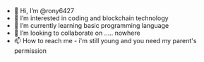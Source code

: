 - 👋 Hi, I’m @rony6427
- 👀 I’m interested in coding and blockchain technology
- 🌱 I’m currently learning basic programming language
- 💞️ I’m looking to collaborate on ..... nowhere
- 📫 How to reach me - i'm still young and you need my parent's permission

<!---
rony6427/rony6427 is a ✨ special ✨ repository because its `README.md` (this file) appears on your GitHub profile.
You can click the Preview link to take a look at your changes.
--->
